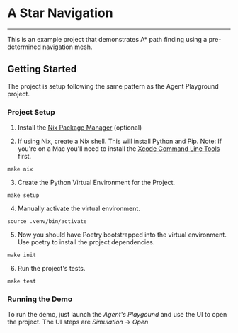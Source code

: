 # A Star Navigation
- - -
This is an example project that demonstrates A* path finding using a pre-determined
navigation mesh.

## Getting Started
The project is setup following the same pattern as the Agent Playground project.

### Project Setup
1. Install the [Nix Package Manager](https://nixos.org/download.html) (optional)

2. If using Nix, create a Nix shell. This will install Python and Pip. 
Note: If you're on a Mac you'll need to install the [Xcode Command Line Tools](https://mac.install.guide/commandlinetools/index.html) first.
```shell
make nix
```

3. Create the Python Virtual Environment for the Project.
```shell
make setup
```

4. Manually activate the virtual environment.
```shell
source .venv/bin/activate
```

5. Now you should have Poetry bootstrapped into the virtual environment. 
Use poetry to install the project dependencies.
```shell
make init
```

6. Run the project's tests.
```shell
make test
```

### Running the Demo
To run the demo, just launch the _Agent's Playgound_ and use the UI to open the 
project. The UI steps are _Simulation_ -> _Open_

